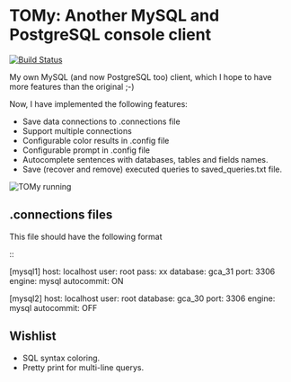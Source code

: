 TOMy: Another MySQL and PostgreSQL console client
=================================================

[![Build Status](https://travis-ci.org/Abuelodelanada/TOMy.png?branch=master)](https://travis-ci.org/Abuelodelanada/TOMy)

My own MySQL (and now PostgreSQL too) client, which I hope to have more features than the original ;-)

Now, I have implemented the following features:

 - Save data connections to .connections file
 - Support multiple connections
 - Configurable color results in .config file
 - Configurable prompt in .config file
 - Autocomplete sentences with databases, tables and fields names.
 - Save (recover and remove) executed queries to saved_queries.txt file.


![TOMy running](https://raw.github.com/Abuelodelanada/tomy/master/img/example.png "TOMy running")

.connections files
------------------

This file should have the following format

::

  [mysql1]
  host: localhost
  user: root
  pass: xx
  database: gca_31
  port: 3306
  engine: mysql
  autocommit: ON

  [mysql2]
  host: localhost
  user: root
  database: gca_30
  port: 3306
  engine: mysql
  autocommit: OFF



Wishlist
--------

 - SQL syntax coloring.
 - Pretty print for multi-line querys.
